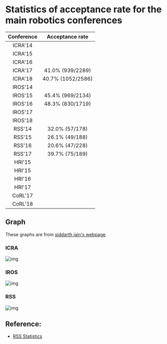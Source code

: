 Statistics of acceptance rate for the main robotics conferences
=====
| Conference | Acceptance rate | 
|:----------:|:---------------:|
|ICRA'14 | |
|ICRA'15 | |
|ICRA'16 | |
|ICRA'17 | 41.0% (939/2289) |
|ICRA'18 | 40.7% (1052/2586) |
|IROS'14 | |
|IROS'15 | 45.4% (969/2134) |
|IROS'16 | 48.3% (830/1719) |
|IROS'17 | |
|IROS'18 | |
|RSS'14 | 32.0% (57/178) |
|RSS'15 | 26.1% (49/188) |
|RSS'16 | 20.6% (47/228) |
|RSS'17 | 39.7% (75/189) |
|HRI'15 | | 
|HRI'15 | | 
|HRI'16 | | 
|HRI'17 | | 
|CoRL'17 | | 
|CoRL'18 | | 

## Graph 

These graphs are from [siddarth jain's webpage](http://users.eecs.northwestern.edu/~sjq751/conferences.html).

### ICRA

![img](https://i.imgur.com/fwQBf5L.jpg)

### IROS

![img](https://i.imgur.com/yvAIs6S.jpg)

### RSS

![img](https://i.imgur.com/WI3SSIo.jpg)

## Reference:
- [RSS Statistics](http://www.roboticsfoundation.org/index.php/statistics)

